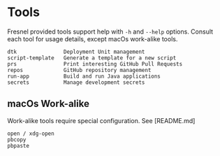 # Tools

Fresnel provided tools support help with `-h` and `--help` options.
Consult each tool for usage details, except macOs work-alike tools.

```
dtk               Deployment Unit management
script-template   Generate a template for a new script
prs               Print interesting GitHub Pull Requests
repos             GitHub repository management
run-app           Build and run Java applications
secrets           Manage development secrets
```


## macOs Work-alike

Work-alike tools require special configuration. See [README.md]

```
open / xdg-open
pbcopy
pbpaste
```
